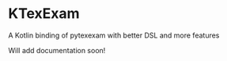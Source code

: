 # KTexExam
A Kotlin binding of pytexexam with better DSL and more features

Will add documentation soon!
